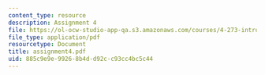 ```yaml
---
content_type: resource
description: Assignment 4
file: https://ol-ocw-studio-app-qa.s3.amazonaws.com/courses/4-273-introduction-to-design-inquiry-fall-2001/885c9e9e99268b4dd92cc93cc4bc5c44_assignment4.pdf
file_type: application/pdf
resourcetype: Document
title: assignment4.pdf
uid: 885c9e9e-9926-8b4d-d92c-c93cc4bc5c44
---
```


